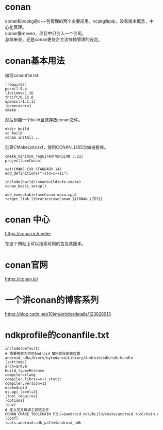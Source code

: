 # conan
conan和vcpkg是c++包管理的两个主要应用，vcpkg像pip，没有版本概念，中心化管理。  
conan像maven，项目中只引入一个引用。  
总体来说，还是conan更符合主流依赖管理的设定。  

# conan基本用法
编写conanfile.txt
```plain
[requires]
poco/1.9.4
libiconv/1.16
thrift/0.15.0
openssl/1.1.1l
[generators]
cmake
```

然后创建一个build目录存放conan文件。  
```plain
mkdir build
cd build
conan install ..
```

创建CMakeLists.txt，使用CONAN_LIBS当做链接库。  
```plain
cmake_minimum_required(VERSION 3.21)
project(useConan)

set(CMAKE_CXX_STANDARD 14)
add_definitions("-std=c++11")

include(build/conanbuildinfo.cmake)
conan_basic_setup()

add_executable(useConan main.cpp)
target_link_libraries(useConan ${CONAN_LIBS})

```
# conan 中心
https://conan.io/center

在这个网站上可以搜索可用的包及其版本。  

# conan官网
https://conan.io/

# 一个讲conan的博客系列
https://blog.csdn.net/10km/article/details/123028913


# ndkprofile的conanfile.txt
```plain
include(default)
# 需要修改为你的Android NDK实际安装位置
android_ndk=/Users/bytedance/Library/Android/sdk/ndk-bundle
[settings]
arch=armv8
build_type=Release
compiler=clang
compiler.libcxx=c++_static
compiler.version=11
os=Android
os.api_level=21
[tool_requires]
[options]
[env]
# 定义交叉编译工具链文件
CONAN_CMAKE_TOOLCHAIN_FILE=$android_ndk/build/cmake/android.toolchain.cmake
[conf]
tools.android:ndk_path=$android_ndk
```